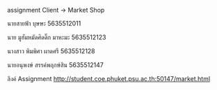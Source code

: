 assignment  Client -> Market Shop


นายสายฟ้า  บุษษะ  5635512011

นาย มูฮัมหมัดศิดดิ๊ก มาหะมะ 5635512123

นางสาว พิมพิศา ผาดศรี 5635512128

นายอนุพงษ์ สรรค์พฤกษ์สิน 5635512147


ลิงค์ Assignment http://student.coe.phuket.psu.ac.th:50147/market.html
